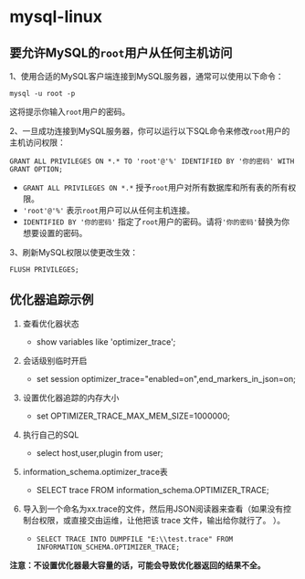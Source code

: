 # mysql-linux

## 要允许MySQL的`root`用户从任何主机访问

1、使用合适的MySQL客户端连接到MySQL服务器，通常可以使用以下命令：

```shell
mysql -u root -p
```

这将提示你输入`root`用户的密码。

2、一旦成功连接到MySQL服务器，你可以运行以下SQL命令来修改`root`用户的主机访问权限：

```shell
GRANT ALL PRIVILEGES ON *.* TO 'root'@'%' IDENTIFIED BY '你的密码' WITH GRANT OPTION;
```

- `GRANT ALL PRIVILEGES ON *.*` 授予`root`用户对所有数据库和所有表的所有权限。
- `'root'@'%'` 表示`root`用户可以从任何主机连接。
- `IDENTIFIED BY '你的密码'` 指定了`root`用户的密码。请将`'你的密码'`替换为你想要设置的密码。

3、刷新MySQL权限以使更改生效：

```shell
FLUSH PRIVILEGES;
```





## 优化器追踪示例



1. 查看优化器状态
   - show variables like 'optimizer_trace';

2. 会话级别临时开启
   - set session optimizer_trace="enabled=on",end_markers_in_json=on;

3. 设置优化器追踪的内存大小

   - set OPTIMIZER_TRACE_MAX_MEM_SIZE=1000000;

4. 执行自己的SQL
   - select host,user,plugin from user;

5. information_schema.optimizer_trace表
   - SELECT trace FROM information_schema.OPTIMIZER_TRACE;

6. 导入到一个命名为xx.trace的文件，然后用JSON阅读器来查看（如果没有控制台权限，或直接交由运维，让他把该 trace 文件，输出给你就行了。 ）。
   - `SELECT TRACE INTO DUMPFILE "E:\\test.trace" FROM INFORMATION_SCHEMA.OPTIMIZER_TRACE;`

**注意：不设置优化器最大容量的话，可能会导致优化器返回的结果不全。**

